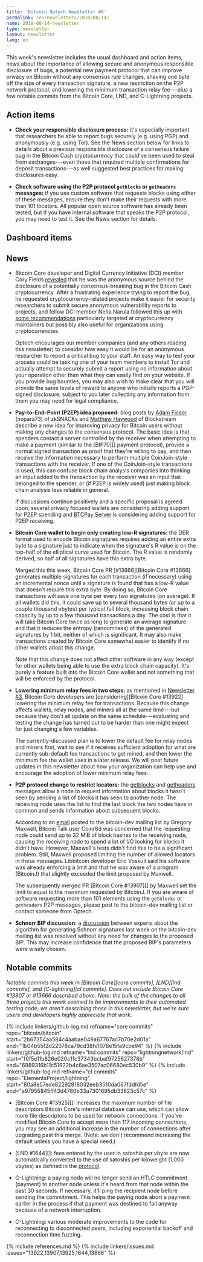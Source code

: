 ```yaml
---
title: 'Bitcoin Optech Newsletter #8'
permalink: /en/newsletters/2018/08/14/
name: 2018-08-14-newsletter
type: newsletter
layout: newsletter
lang: en
---
```

This week's newsletter includes the usual dashboard and action items, 
news about the importance of allowing secure and anonymous responsible
disclosure of bugs, a potential new payment protocol that can improve
privacy on Bitcoin without any consensus rule changes, shaving one byte
off the size of every transaction signature, a new restriction on the P2P
network protocol, and lowering the minimum transaction relay fee---plus
a few notable commits from the Bitcoin Core, LND, and C-Lightning
projects.

## Action items

- **Check your responsible disclosure process:** it's especially
  important that researchers be able to report bugs securely (e.g. using
  PGP) and anonymously (e.g. using Tor).  See the News section below for
  links to details about a previous responsible disclosure of a consensus
  failure bug in the Bitcoin Cash cryptocurrency that could've been used
  to steal from exchanges---even those that required multiple
  confirmations for deposit transactions---as well suggested best
  practices for making disclosures easy.

- **Check software using the P2P protocol `getblocks` or `getheaders`
  messages:** if you use custom software that requests blocks using
  either of these messages, ensure they don't make their requests with
  more than 101 locators.  All popular open source software has already
  been tested, but if you have internal software that speaks the P2P
  protocol, you may need to test it.  See the News section for details.

## Dashboard items

<!-- TODO: @moneyball -->

## News

- Bitcoin Core developer and Digital Currency Initiative (DCI) member Cory
  Fields [revealed][fields post] that he was the anonymous source behind
  the disclosure of a potentially consensus-breaking bug in the Bitcoin
  Cash cryptocurrency.  After a frustrating experience trying to report
  the bug, he requested cryptocurrency-related projects make it easier
  for security researchers to submit secure anonymous vulnerability
  reports to projects, and fellow DCI member Neha Narula followed this
  up with [some recommendations][narula recs] particularly targeted at
  cryptocurrency maintainers but possibly also useful for organizations
  using cryptocurrencies.

  
    Optech encourages our member companies (and any others reading this
    newsletter) to consider how easy it would be for an anonymous
    researcher to report a critical bug to your staff.  An easy way to
    test your process could be tasking one of your team members to
    install Tor and actually attempt to securely submit a report using
    no information about your operation other than what they can easily
    find on your website.  If you provide bug bounties, you may also
    wish to make clear that you will provide the same levels of reward
    to anyone who initially reports a PGP-signed disclosure, subject to
    you later collecting any information from them you may need for legal
    compliance.

- **Pay-to-End-Point (P2EP) idea proposed:** blog posts by [Adam
  Ficsor][nopara73 p2ep] (nopara73) of zkSNACKs and [Matthew
  Haywood][blockstream p2ep] of Blockstream describe a new idea for
  improving privacy for Bitcoin users without making any changes to the
  consensus protocol.  The basic idea is that spenders contact a server
  controlled by the receiver when attempting to make a payment (similar
  to the [BIP70][] payment protocol), provide a normal signed
  transaction as proof that they're willing to pay, and then receive the
  information necessary to perform multiple CoinJoin-style transactions
  with the receiver.  If one of the CoinJoin-style transactions is used,
  this can confuse block chain analysis companies into thinking an input
  added to the transaction by the receiver was an input that belonged to
  the spender, or (if P2EP is widely used) just making block chain
  analysis less reliable in general.

    If discussions continue positively and a specific proposal is agreed
    upon, several privacy focused wallets are considering adding support
    for P2EP spending and [BTCPay
    Server](https://github.com/btcpayserver/btcpayserver) is considering
    adding support for P2EP receiving.
  
- **Bitcoin Core wallet to begin only creating low-R
  signatures:** the DER format used to encode Bitcoin signatures
  requires adding an entire extra byte to a signature just to indicate
  when the signature's R value is on the top-half of
  the elliptical curve used for Bitcoin.  The R value is randomly
  derived, so half of all signatures have this extra byte.

    Merged this this week, Bitcoin Core PR [#13666][Bitcoin Core #13666] generates multiple signatures for
    each transaction (if necessary) using an incremental nonce until a
    signature is found that has a low-R value that doesn't require this
    extra byte.  By doing so, Bitcoin Core transactions will save one
    byte per every two signatures (on average).  If all wallets did
    this, it could save up to several thousand bytes (or up to a couple
    thousand vbytes) per typical full block, increasing block chain
    capacity by up to a few thousand transactions a day.  The cost is
    that it will take Bitcoin Core twice as long to generate an average
    signature and that it reduces the entropy (randomness) of the
    generated signatures by 1 bit, neither of which is significant.  It
    may also make transactions created by Bitcoin Core somewhat easier
    to identify if no other wallets adopt this change.

    Note that this change does not affect other software in any way
    (except for other wallets being able to use the extra block chain
    capacity).  It's purely a feature built into the Bitcoin Core wallet
    and not something that will be enforced by the protocol.

- **Lowering minimum relay fees in two steps:** as mentioned in
  [Newsletter #3][news3 lower relay], Bitcoin Core developers are
  [considering][Bitcoin Core #13922] lowering the minimum relay fee for
  transactions.  Because this change affects wallets, relay nodes, and
  miners all at the same time---but because they don't all update on the
  same schedule---evaluating and testing the change has turned out to
  be harder than one might expect for just changing a few variables.

    The currently-discussed plan is to lower the default fee for relay
    nodes and miners first, wait to see if it receives sufficient
    adoption for what are currently sub-default fee transactions to
    get mined, and then lower the minimum fee the wallet uses in a later
    release.  We will post future updates in this newsletter about how
    your organization can help use and encourage the adoption of lower
    minimum relay fees.

- **P2P protocol change to restrict locators:** the [getblocks][p2p
  getblocks] and [getheaders][p2p getheaders] messages allow a node to
  request information about blocks it hasn't seen by sending a list of
  blocks it has seen to another node.  The receiving node uses the list
  to find the last block the two nodes have in common and sends
  information about subsequent blocks.

    According to an [email][bd locators] posted to the bitcoin-dev
    mailing list by Gregory Maxwell, Bitcoin Talk user Coinr8d was
    concerned that the requesting node could send up to 32 MiB of block
    hashes to the receiving node, causing the receiving node to spend a
    lot of I/O looking for blocks it didn't have.  However, Maxwell's
    tests didn't find this to be a significant problem.  Still, Maxwell
    proposed limiting the number of allowed locators in these messages.
    Libbitcoin developer Eric Voskuil said his software was already
    enforcing a limit and that he was aware of a program (BitcoinJ) that
    slightly exceeded the limit proposed by Maxwell.

    The subsequently merged PR [Bitcoin Core #13907][] by Maxwell set
    the limit to equal to the maximum requested by BitcoinJ.  If you are
    aware of software requesting more than 101 elements using the
    `getblocks` or `getheaders` P2P messages, please post to the
    bitcoin-dev mailing list or contact someone from Optech.

- **Schnorr BIP discussion:** a [discussion][schnorr discuss] between
  experts about the algorithm for generating Schnorr signatures last
  week on the bitcoin-dev mailing list was resolved without any need for
  changes to the proposed BIP.  This may increase confidence that the
  proposed BIP's parameters were wisely chosen.

## Notable commits

*Notable commits this week in [Bitcoin Core][core commits], [LND][lnd
commits], and [C-lightning][cl commits].  Does not include Bitcoin Core
#13907 or #13666 described above.  Note: the bulk of the changes to all three
projects this week seemed to be improvements to their automated testing
code; we aren't describing those in this newsletter, but we're sure
users and developers highly appreciate that work.*

{% include linkers/github-log.md 
  refname="core commits"
  repo="bitcoin/bitcoin"
  start="2b67354aa584c4aabae049a67767ac7b70e2d01a"
  end="1b04b55f2d22078ca79cd38fc1078e15fa9cbe94"
%}
{% include linkers/github-log.md 
  refname="lnd commits"
  repo="lightningnetwork/lnd"
  start="f0f5e11b826e020c11c37343bcbaf9725627378b"
  end="6989316b11c51922b4c6ae3507ac06680ec530b9"
%}
{% include linkers/github-log.md 
  refname="cl commits"
  repo="ElementsProject/lightning"
  start="80a8e57ede82292818032eeb3510da067fddfd5e"
  end="a97955845ff43d4780b33a7301695db33823c57c"
%}

- [Bitcoin Core #13925][]: increases the maximum number of file
  descriptors Bitcoin Core's internal database can use, which can
  allow more file descriptors to be used for network connections.  If
  you've modified Bitcoin Core to accept more than 117 incoming
  connections, you may see an additional increase in the number of
  connections after upgrading past this merge.  (Note: we don't
  recommend increasing the default unless you have a special need.)

- [LND #1644][]: fees entered by the user in satoshis per vbyte are now
  automatically converted to the use of satoshis per kiloweight (1,000
  vbytes) as defined in the [protocol][BOLT2].

- C-Lightning: a paying node will no longer send an HTLC commitment
  (payment) to another node unless it's heard from that node within the
  past 30 seconds.  If necessary, it'll ping the recipient node before
  sending the commitment.  This helps the paying node abort a payment
  earlier in the process if that payment was destined to fail anyway
  because of a network interruption.

- C-Lightning: various moderate improvements to the code for
  reconnecting to disconnected peers, including exponential backoff and
  reconnection time fuzzing.

{% include references.md %}
{% include linkers/issues.md issues="13922,13907,13925,1644,13666" %}

[news3 lower relay]: {{news3}}#News
[BOLT2]: https://github.com/lightningnetwork/lightning-rfc/blob/master/02-peer-protocol.md
[fields post]: https://medium.com/mit-media-lab-digital-currency-initiative/http-coryfields-com-cash-48a99b85aad4
[narula recs]: https://medium.com/mit-media-lab-digital-currency-initiative/reducing-the-risk-of-catastrophic-cryptocurrency-bugs-dcdd493c7569
[nopara73 p2ep]: https://medium.com/@nopara73/pay-to-endpoint-56eb05d3cac6
[blockstream p2ep]: https://blockstream.com/2018/08/08/improving-privacy-using-pay-to-endpoint.html
[p2p getblocks]: https://bitcoin.org/en/developer-reference#getblocks
[p2p getheaders]: https://bitcoin.org/en/developer-reference#getheaders
[bd locators]: https://lists.linuxfoundation.org/pipermail/bitcoin-dev/2018-August/016285.html
[schnorr discuss]: https://lists.linuxfoundation.org/pipermail/bitcoin-dev/2018-August/016278.html
